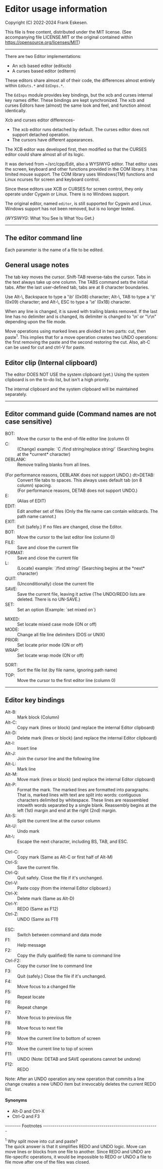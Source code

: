 <!-- -------------------------------------------------------------------------
//
//       Copyright (C) 2022-2024 Frank Eskesen.
//
//       This file is free content, distributed under the MIT license.
//       (See accompanying file LICENSE.MIT or the original contained
//       within https://opensource.org/licenses/MIT)
//
//----------------------------------------------------------------------------
//
// Title-
//       ~/src/Edit/Xcb/.USAGE.md
//
// Purpose-
//       Editor usage information
//
// Last change date-
//       2024/05/11
//
-------------------------------------------------------------------------- -->

# Editor usage information

Copyright (C) 2022-2024 Frank Eskesen.

This file is free content, distributed under the MIT license.
(See accompanying file LICENSE.MIT or the original contained
within https://opensource.org/licenses/MIT)

------------------------------------------------------------------------------
There are two Editor implementations:
- An xcb based editor (editxcb)
- A curses based editor (editerm)

These editors share almost all of their code,
the differences almost entirely within `EdOuts.*` and `EdInps.*`.

The `EdInps` module provides key bindings,
but the xcb and curses internal key names differ.
These bindings are kept synchronized.
The xcb and curses Editors have (almost) the same look and feel, and
function almost identically.

Xcb and curses editor differences-
- The xcb editor runs detached by default.
The curses editor does not support detached operation.
- The cursors have different appearances.

The XCB editor was developed first, then modified so that the CURSES editor
could share almost all of its logic.

It was derived from ~/src/cpp/Edit, also a WYSIWYG editor.
That editor uses the screen, keyboard and other functions provided in the
COM library. It has limited mouse support.
The COM library uses Windows(TM) functions and Linux ncurses for screen and
keyboard control.

Since these editors use XCB or CURSES for screen control, they only operate
under Cygwin or Linux. There is no Windows support.

The original editor, named `editor`, is still supported for Cygwin and Linux.
Windows support has not been removed, but is no longer tested.

(*WYSIWYG*: What You See Is What You Get.)

------------------------------------------------------------------------------

## The editor command line
Each parameter is the name of a file to be edited.

## General usage notes
The tab key moves the cursor. Shift-TAB reverse-tabs the cursor.
Tabs in the text always take up one column.
The TABS command sets the initial tabs.
After the last user-defined tab, tabs are at 8 character boundaries.

Use Alt-\\, Backspace to type a '\b' (0x08) character;
Alt-\\, TAB to type a '\t' (0x09) character; and
Alt-\\, ESC to type a '\e' (0x1B) character.

When any line is changed, it is saved with trailing blanks removed.
If the last line has no delimiter and is changed, its delimiter is changed to
'\n' or "\r\n" depending upon the file mode.

Move operations using marked lines are divided in two parts: cut,
then paste<sup>1</sup>.
This implies that for a move operation creates two UNDO operations:
the first removing the paste and the second restoring the cut.
Also, alt-C can be used for cut and ctrl-V for paste.

## Editor clip (Internal clipboard)

The editor DOES NOT USE the system clipboard (yet.)
Using the system clipboard is on the to-do list, but isn't a high priority.

The internal clipboard and the system clipboard will be maintained separately.

------------------------------------------------------------------------------

## Editor command guide (Command names are not case sensitive)
<dl>
<dt>BOT:   </dt><dd>Move the cursor to the end-of-file editor line
                    (column 0)</dd>
<dt>C:     </dt><dd>(Change) example: `C /find string/replace string/`
(Searching begins at the *current* character)</dd>
<dt>DEBLANK: </dt><dd>Remove trailing blanks from all lines.</dd>
<br>(For performance reasons, DEBLANK does not support UNDO.)</dd>
dt>DETAB: </dt><dd>Convert file tabs to spaces. This always uses default
tab (on 8 column) spacing.
<br>(For performance reasons, DETAB does not support UNDO.)</dd>
<dt>E:     </dt><dd>(Alias of EDIT)</dd>
<dt>EDIT:  </dt><dd>Edit another set of files
(Only the file name can contain wildcards. The path name cannot.)</dd>
<dt>EXIT:  </dt><dd>Exit (safely.)
If no files are changed, close the Editor.</dd>
<dt>BOT:   </dt><dd>Move the cursor to the last editor line (column 0)</dd>
<dt>FILE:  </dt><dd>Save and close the current file</dd>
<dt>FORMAT: </dt><dd>Save and close the current file</dd>
<dt>L:     </dt><dd>(Locate) example: `/find string/`
(Searching begins at the *next* character)</dd>
<dt>QUIT:  </dt><dd>(Unconditionally) close the current file</dd>
<dt>SAVE:  </dt><dd>Save the current file, leaving it active
(The UNDO/REDO lists are deleted. There is no UN-SAVE.)</dd>
<dt>SET:   </dt>
<dd>Set an option (Example: `set mixed on`)</dd>
<dl>
<dt>MIXED: </dt><dd>Set locate mixed case mode (ON or off)</dd>
<dt>MODE:  </dt><dd>Change all file line delimiters (DOS or UNIX)</dd>
<dt>PRIOR: </dt><dd>Set locate prior mode (ON or off)</dd>
<dt>WRAP:  </dt><dd>Set locate wrap mode (ON or off)</dd>
</dl>
</dd>
<dt>SORT:  </dt><dd>Sort the file list (by file name, ignoring path name)</dd>
<dt>TOP:   </dt><dd>Move the cursor to the first editor line (column 0)</dd>
</dl>

------------------------------------------------------------------------------

## Editor key bindings
<dl>
<dt>Alt-B: </dt><dd>Mark block  (Column)</dd>
<dt>Alt-C: </dt><dd>Copy mark   (lines or block)
(and replace the internal Editor clipboard)</dd>
<dt>Alt-D: </dt><dd>Delete mark (lines or block)
(and replace the internal Editor clipboard)</dd>
<dt>Alt-I: </dt><dd>Insert line</dd>
<dt>Alt-J: </dt><dd>Join the cursor line and the following line</dd>
<dt>Alt-L: </dt><dd>Mark line</dd>
<dt>Alt-M: </dt><dd>Move mark   (lines or block)
(and replace the internal Editor clipboard)</dd>
<dt>Alt-P: </dt><dd>Format the mark. The marked lines are formatted into
paragraphs. That is, marked lines with text are split into words: contiguous
characters delimited by whitespace.
These lines are reassembled intowith words separated by a single blank.
Reassembly begins at the left (1st) margin and end at the right
(2nd) margin. </dd>
<dt>Alt-S: </dt><dd>Split the current line at the cursor column</dd>
<dt>Alt-U: </dt><dd>Undo mark</dd>
<dt>Alt-\: </dt><dd>Escape the next character, including BS, TAB, and ESC.</dd>
<br>
<dt>Ctrl-C: </dt><dd>Copy mark   (Same as Alt-C or first half of Alt-M)</dd>
<dt>Ctrl-S: </dt><dd>Save the current file.</dd>
<dt>Ctrl-Q: </dt><dd>Quit safely. Close the file if it's unchanged.</dd>
<dt>Ctrl-V: </dt><dd>Paste copy  (from the internal Editor clipboard.)</dd>
<dt>Ctrl-X: </dt><dd>Delete mark (Same as Alt-D)</dd>
<dt>Ctrl-Y: </dt><dd>REDO (Same as F12)</dd>
<dt>Ctrl-Z: </dt><dd>UNDO (Same as F11)</dd>
<br>
<dt>ESC:   </dt><dd>Switch between command and data mode</dd>
<dt>F1:    </dt><dd>Help message</dd>
<dt>F2:    </dt><dd>Copy the (fully qualified) file name to command line</dd>
<dt>Ctrl-F2:</dt><dd>Copy the cursor line to command line</dd>
<dt>F3:    </dt><dd>Quit (safely.) Close the file if it's unchanged.</dd>
<dt>F4:    </dt><dd>Move focus to a changed file</dd>
<dt>F5:    </dt><dd>Repeat locate</dd>
<dt>F6:    </dt><dd>Repeat change</dd>
<dt>F7:    </dt><dd>Move focus to previous file</dd>
<dt>F8:    </dt><dd>Move focus to next file</dd>
<dt>F9:    </dt><dd>Move the current line to bottom of screen</dd>
<dt>F10:   </dt><dd>Move the current line to top of screen</dd>
<dt>F11:   </dt><dd>UNDO (Note: DETAB and SAVE operations cannot be undone)
               </dd>
<dt>F12:   </dt><dd>REDO</dd>
</dl>

Note: After an UNDO operation any new operation that commits a line change
creates a new UNDO item but irrevocably deletes the current REDO list.

#### Synonyms

* Alt-D and Ctrl-X
* Ctrl-Q and F3

-------- Footnotes -----------------------------------------------------------

<sup>1</sup> Why split move into cut and paste?<br/>
The quick answer is that it simplifies REDO and UNDO logic.
Move can move lines or blocks from one file to another.
Since REDO and UNDO are file-specific operations, it would be impossible to
REDO or UNDO a file to file move after one of the files was closed.
